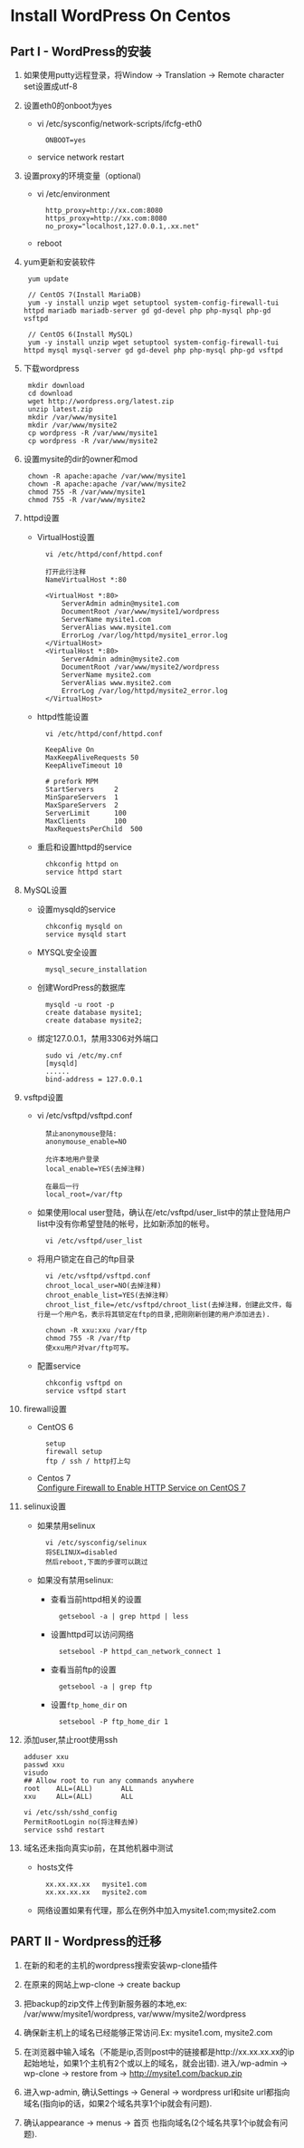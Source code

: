 # Install WordPress On Centos

## Part I - WordPress的安装

1. 如果使用putty远程登录，将Window -> Translation -> Remote character set设置成utf-8

2. 设置eth0的onboot为yes

    * vi /etc/sysconfig/network-scripts/ifcfg-eth0
    
            ONBOOT=yes

    * service network restart

3. 设置proxy的环境变量（optional)

    * vi /etc/environment

            http_proxy=http://xx.com:8080
            https_proxy=http://xx.com:8080
            no_proxy="localhost,127.0.0.1,.xx.net"

    * reboot

4. yum更新和安装软件

        yum update

        // CentOS 7(Install MariaDB)
        yum -y install unzip wget setuptool system-config-firewall-tui httpd mariadb mariadb-server gd gd-devel php php-mysql php-gd vsftpd

        // CentOS 6(Install MySQL)
        yum -y install unzip wget setuptool system-config-firewall-tui httpd mysql mysql-server gd gd-devel php php-mysql php-gd vsftpd

5. 下载wordpress

        mkdir download
        cd download
        wget http://wordpress.org/latest.zip
        unzip latest.zip
        mkdir /var/www/mysite1
        mkdir /var/www/mysite2
        cp wordpress -R /var/www/mysite1
        cp wordpress -R /var/www/mysite2

6. 设置mysite的dir的owner和mod

        chown -R apache:apache /var/www/mysite1
        chown -R apache:apache /var/www/mysite2
        chmod 755 -R /var/www/mysite1
        chmod 755 -R /var/www/mysite2

7. httpd设置

    * VirtualHost设置
    
            vi /etc/httpd/conf/httpd.conf

            打开此行注释
            NameVirtualHost *:80

            <VirtualHost *:80>
                ServerAdmin admin@mysite1.com
                DocumentRoot /var/www/mysite1/wordpress
                ServerName mysite1.com
                ServerAlias www.mysite1.com
                ErrorLog /var/log/httpd/mysite1_error.log
            </VirtualHost>
            <VirtualHost *:80>
                ServerAdmin admin@mysite2.com
                DocumentRoot /var/www/mysite2/wordpress
                ServerName mysite2.com
                ServerAlias www.mysite2.com
                ErrorLog /var/log/httpd/mysite2_error.log
            </VirtualHost>

    * httpd性能设置

            vi /etc/httpd/conf/httpd.conf

            KeepAlive On
            MaxKeepAliveRequests 50
            KeepAliveTimeout 10

            # prefork MPM
            StartServers     2
            MinSpareServers  1
            MaxSpareServers  2
            ServerLimit      100
            MaxClients       100
            MaxRequestsPerChild  500

    * 重启和设置httpd的service

            chkconfig httpd on
            service httpd start

8. MySQL设置

    * 设置mysqld的service

            chkconfig mysqld on
            service mysqld start

    * MYSQL安全设置

            mysql_secure_installation

    * 创建WordPress的数据库

            mysqld -u root -p
            create database mysite1;
            create database mysite2;

    * 绑定127.0.0.1，禁用3306对外端口
            
            sudo vi /etc/my.cnf
            [mysqld]
            ......
            bind-address = 127.0.0.1

9. vsftpd设置

    * vi /etc/vsftpd/vsftpd.conf

            禁止anonymouse登陆:
            anonymouse_enable=NO

            允许本地用户登录
            local_enable=YES(去掉注释)

            在最后一行
            local_root=/var/ftp

    * 如果使用local user登陆，确认在/etc/vsftpd/user_list中的禁止登陆用户list中没有你希望登陆的帐号，比如新添加的帐号。

            vi /etc/vsftpd/user_list

    * 将用户锁定在自己的ftp目录
    
            vi /etc/vsftpd/vsftpd.conf
            chroot_local_user=NO(去掉注释)
            chroot_enable_list=YES(去掉注释）
            chroot_list_file=/etc/vsftpd/chroot_list(去掉注释，创建此文件，每行是一个用户名，表示将其锁定在ftp的目录,把刚刚新创建的用户添加进去).

            chown -R xxu:xxu /var/ftp
            chmod 755 -R /var/ftp
            使xxu用户对var/ftp可写。

    * 配置service

            chkconfig vsftpd on
            service vsftpd start

10. firewall设置

    * CentOS 6  
        
            setup
            firewall setup
            ftp / ssh / http打上勾

    * Centos 7  
      [Configure Firewall to Enable HTTP Service on CentOS 7](https://github.com/northbright/Notes/blob/master/Linux/CentOS/Configure_Firewall_to_Enable_HTTP_Service_on_CentOS_7.md)

11. selinux设置

    * 如果禁用selinux

            vi /etc/sysconfig/selinux
            将SELINUX=disabled
            然后reboot,下面的步骤可以跳过

    * 如果没有禁用selinux:

        * 查看当前httpd相关的设置
        
                getsebool -a | grep httpd | less

        * 设置httpd可以访问网络

                setsebool -P httpd_can_network_connect 1

        * 查看当前ftp的设置

                getsebool -a | grep ftp

        * 设置`ftp_home_dir` on

                setsebool -P ftp_home_dir 1

12. 添加user,禁止root使用ssh

        adduser xxu
        passwd xxu
        visudo
        ## Allow root to run any commands anywhere
        root    ALL=(ALL)       ALL
        xxu     ALL=(ALL)       ALL

        vi /etc/ssh/sshd_config
        PermitRootLogin no(将注释去掉)
        service sshd restart

13. 域名还未指向真实ip前，在其他机器中测试

    * hosts文件

            xx.xx.xx.xx   mysite1.com
            xx.xx.xx.xx   mysite2.com

    * 网络设置如果有代理，那么在例外中加入mysite1.com;mysite2.com


## PART II - Wordpress的迁移
1. 在新的和老的主机的wordpress搜索安装wp-clone插件

2. 在原来的网站上wp-clone -> create backup

3. 把backup的zip文件上传到新服务器的本地,ex: /var/www/mysite1/wordpress, var/www/mysite2/wordpress

4. 确保新主机上的域名已经能够正常访问.Ex: mysite1.com, mysite2.com

5. 在浏览器中输入域名（不能是ip,否则post中的链接都是http://xx.xx.xx.xx的ip起始地址，如果1个主机有2个或以上的域名，就会出错).
进入/wp-admin -> wp-clone -> restore from -> http://mysite1.com/backup.zip

6. 进入wp-admin, 确认Settings -> General -> wordpress url和site url都指向域名(指向ip的话，如果2个域名共享1个ip就会有问题).

7. 确认appearance -> menus -> 首页 也指向域名(2个域名共享1个ip就会有问题).
